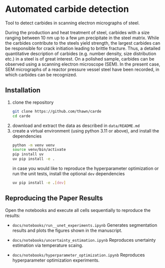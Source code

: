 # Automated carbide detection

Tool to detect carbides in scanning electron micrographs of steel.

During the production and heat treatment of steel, carbides with a size ranging between 10 nm up to a few µm precipitate in the steel matrix. While the carbides contribute to the steels yield strength, the largest carbides can be responsible for crack initiation leading to brittle fracture. Thus, a detailed quantitative description of carbides (e.g. number density, size distribution etc.) in a steel is of great interest.
On a polished sample, carbides can be observed using a scanning electron microscope (SEM). In the present case, SEM micrographs of a reactor pressure vessel steel have been recorded, in which carbides can be recognized.

## Installation

1. clone the repository
   ```bash
   git clone https://github.com/thawn/carde 
   cd carde
   ```
2. download and extract the data as described in `data/README.md`
3. create a virtual environment (using python 3.11 or above), and install the dependencies
   ```bash
   python -m venv venv
   source venv/bin/activate
   pip install uv
   uv pip install -e .
   ```
   in case you would like to reproduce the hyperparameter optimization or run the unit tests, install the optional `dev` dependencies
   ```bash
   uv pip install -e .[dev]
   ```

## Reproducing the Paper Results

Open the notebooks and execute all cells sequentially to reproduce the results:

- `docs/notebooks/run__unet_experiments.ipynb`
  Generates segmentation results and plots the figures shown in the manuscript.

- `docs/notebooks/uncertainty_estimation.ipynb`
  Reproduces unertainty estimation via temperature scaing.

- `docs/notebooks/hyperparameter_optimization.ipynb`
  Reproduces hyperparameter optimization experiments.
